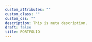 ```yaml
---
custom_attributes: ""
custom_class: ""
custom_css: ""
description: This is meta description.
draft: false
title: PORTFOLIO
---
```

